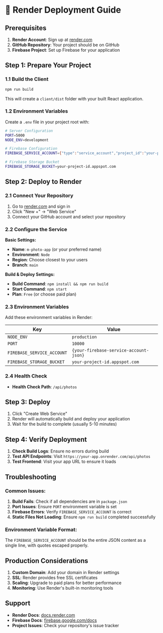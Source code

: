 # 🚀 Render Deployment Guide

## Prerequisites

1. **Render Account**: Sign up at [render.com](https://render.com)
2. **GitHub Repository**: Your project should be on GitHub
3. **Firebase Project**: Set up Firebase for your application

## Step 1: Prepare Your Project

### 1.1 Build the Client
```bash
npm run build
```

This will create a `client/dist` folder with your built React application.

### 1.2 Environment Variables
Create a `.env` file in your project root with:

```bash
# Server Configuration
PORT=5000
NODE_ENV=development

# Firebase Configuration
FIREBASE_SERVICE_ACCOUNT={"type":"service_account","project_id":"your-project-id","private_key_id":"...","private_key":"-----BEGIN PRIVATE KEY-----\n...\n-----END PRIVATE KEY-----\n","client_email":"...","client_id":"...","auth_uri":"https://accounts.google.com/o/oauth2/auth","token_uri":"https://oauth2.googleapis.com/token","auth_provider_x509_cert_url":"https://www.googleapis.com/oauth2/v1/certs","client_x509_cert_url":"..."}

# Firebase Storage Bucket
FIREBASE_STORAGE_BUCKET=your-project-id.appspot.com
```

## Step 2: Deploy to Render

### 2.1 Connect Your Repository
1. Go to [render.com](https://render.com) and sign in
2. Click "New +" → "Web Service"
3. Connect your GitHub account and select your repository

### 2.2 Configure the Service

**Basic Settings:**
- **Name**: `m-photo-app` (or your preferred name)
- **Environment**: `Node`
- **Region**: Choose closest to your users
- **Branch**: `main`

**Build & Deploy Settings:**
- **Build Command**: `npm install && npm run build`
- **Start Command**: `npm start`
- **Plan**: `Free` (or choose paid plan)

### 2.3 Environment Variables
Add these environment variables in Render:

| Key | Value |
|-----|-------|
| `NODE_ENV` | `production` |
| `PORT` | `10000` |
| `FIREBASE_SERVICE_ACCOUNT` | `{your-firebase-service-account-json}` |
| `FIREBASE_STORAGE_BUCKET` | `your-project-id.appspot.com` |

### 2.4 Health Check
- **Health Check Path**: `/api/photos`

## Step 3: Deploy

1. Click "Create Web Service"
2. Render will automatically build and deploy your application
3. Wait for the build to complete (usually 5-10 minutes)

## Step 4: Verify Deployment

1. **Check Build Logs**: Ensure no errors during build
2. **Test API Endpoints**: Visit `https://your-app.onrender.com/api/photos`
3. **Test Frontend**: Visit your app URL to ensure it loads

## Troubleshooting

### Common Issues:

1. **Build Fails**: Check if all dependencies are in `package.json`
2. **Port Issues**: Ensure `PORT` environment variable is set
3. **Firebase Errors**: Verify `FIREBASE_SERVICE_ACCOUNT` is correct
4. **Static Files Not Loading**: Ensure `npm run build` completed successfully

### Environment Variable Format:
The `FIREBASE_SERVICE_ACCOUNT` should be the entire JSON content as a single line, with quotes escaped properly.

## Production Considerations

1. **Custom Domain**: Add your domain in Render settings
2. **SSL**: Render provides free SSL certificates
3. **Scaling**: Upgrade to paid plans for better performance
4. **Monitoring**: Use Render's built-in monitoring tools

## Support

- **Render Docs**: [docs.render.com](https://docs.render.com)
- **Firebase Docs**: [firebase.google.com/docs](https://firebase.google.com/docs)
- **Project Issues**: Check your repository's issue tracker
